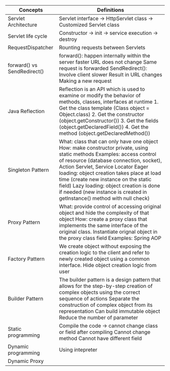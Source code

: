 |Concepts                                           |Definitions                                                                                                                                                                                                                                                              |
|---------------------------------------------------|-------------------------------------------------------------------------------------------------------------------------------------------------------------------------------------------------------------------------------------------------------------------------|
|Servlet Architecture                               |Servlet interface -> HttpServlet class -> Customized Servlet class                                                                                                                                                                                                       |
|Servlet life cycle                                 |Constructor -> init -> service execution -> destroy                                                                                                                                                                                                                      |
|RequestDispatcher                                  |Rounting requests between Servlets                                                                                                                                                                                                                                       |
|forward() vs SendRedirect()                        |forward():  happen internally within the server faster URL does not change Same request is forwarded SendRedirect(): Involve client slower Result in URL changes Making a new request                                                                                    |
|Java Reflection                                    |Reflection is an API which is used to examine or modify the behavior of methods, classes, interfaces at runtime 1. Get the class template (Class object = Object.class) 2. Get the constructor (object.getConstructor()) 3. Get the fields (object.getDeclaredField()) 4. Get the method (object.getDeclaredMethod())|
|Singleton Pattern                                  |What: class that can only have one object How: make constructor private, using static methods Examples: access control of resource (database connection, socket), Action Servlet, Service Locator Eager loading: object creation takes place at load time (create new instance on the static field) Lazy loading: object creation is done if needed (new instance is created in getInstance() method with null check)|
|Proxy Pattern                                      |What: provide control of accessing original object and hide the complexity of that object How: create a proxy class that implements the same interface of the original class. Instantiate orignal object in the proxy class field Examples: Spring AOP                   |
|Factory Pattern                                    |We create object without exposing the creation logic to the client and refer to newly created object using a common interface. Hide object creation logic from user                                                                                                      |
|Builder Pattern                                    |The builder pattern is a design pattern that allows for the step-by-step creation of complex objects using the correct sequence of actions Separate the construction of complex object from its representation Can build immutable object Reduce the number of parameter |
|Static programming                                 |Compile the code -> cannot change class or field after compiling Cannot change method Cannot have different field                                                                                                                                                        |
|Dynamic programming                                |Using intepreter                                                                                                                                                                                                                                                         |
|Dynamic Proxy                                      |                                                                                                                                                                                                                                                                         |